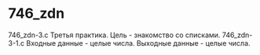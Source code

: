 # 746_zdn
746_zdn-3.c
Третья практика. Цель - знакомство со списками.
746_zdn-3-1.c Входные данные - целые числа. Выходные данные - целые числа.
